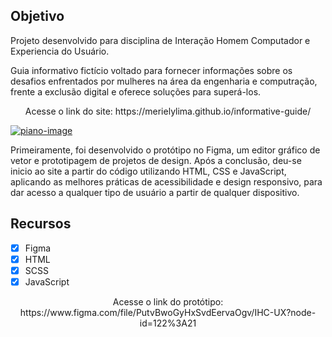 ## Objetivo
  <p>Projeto desenvolvido para disciplina de Interação Homem Computador e Experiencia do Usuário.</p>
  <p> Guia informativo fictício voltado para fornecer informações sobre os desafios enfrentados por mulheres na área da engenharia e computração, frente a exclusão digital e oferece soluções para superá-los. </p>
  <p align="center"> Acesse o link do site: https://merielylima.github.io/informative-guide/</p> 
  
  [![piano-image](https://github.com/merielylima/informative-guide/blob/main/img/Mockup.svg?raw=true)](https://www.figma.com/file/PutvBwoGyHxSvdEervaOgv/Informative-guide?node-id=413%3A7344&t=fnqb2y0YqjLhgT8a-0)

<p> Primeiramente, foi desenvolvido o protótipo no Figma, um editor gráfico de vetor e prototipagem de projetos de design. Após a conclusão, deu-se inicio ao site a partir do código utilizando HTML, CSS e JavaScript, aplicando as melhores práticas de acessibilidade e design responsivo, para dar acesso a qualquer tipo de usuário a partir de qualquer dispositivo.

## Recursos
- [x] Figma
- [x] HTML
- [x] SCSS
- [x] JavaScript
<p align="center"> Acesse o link do protótipo: https://www.figma.com/file/PutvBwoGyHxSvdEervaOgv/IHC-UX?node-id=122%3A21 </p>

